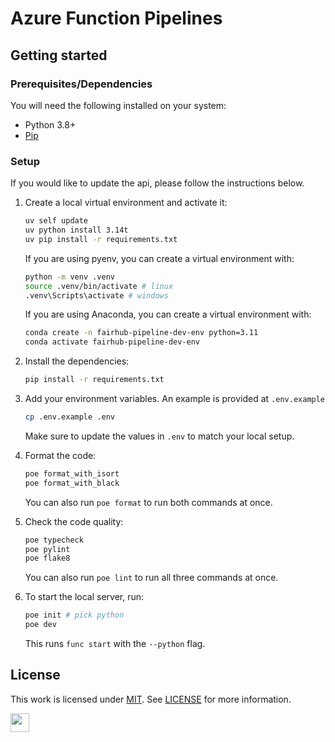 # Azure Function Pipelines

## Getting started

### Prerequisites/Dependencies

You will need the following installed on your system:

- Python 3.8+
- [Pip](https://pip.pypa.io/en/stable/)

### Setup

If you would like to update the api, please follow the instructions below.

1. Create a local virtual environment and activate it:

   ```bash
   uv self update
   uv python install 3.14t
   uv pip install -r requirements.txt
   ```

   If you are using pyenv, you can create a virtual environment with:

   ```bash
   python -m venv .venv
   source .venv/bin/activate # linux
   .venv\Scripts\activate # windows
   ```

   If you are using Anaconda, you can create a virtual environment with:

   ```bash
   conda create -n fairhub-pipeline-dev-env python=3.11
   conda activate fairhub-pipeline-dev-env
   ```

2. Install the dependencies:

   ```bash
   pip install -r requirements.txt
   ```

3. Add your environment variables. An example is provided at `.env.example`

   ```bash
   cp .env.example .env
   ```

   Make sure to update the values in `.env` to match your local setup.

4. Format the code:

   ```bash
   poe format_with_isort
   poe format_with_black
   ```

   You can also run `poe format` to run both commands at once.

5. Check the code quality:

   ```bash
   poe typecheck
   poe pylint
   poe flake8
   ```

   You can also run `poe lint` to run all three commands at once.

6. To start the local server, run:

   ```bash
   poe init # pick python
   poe dev
   ```

   This runs `func start` with the `--python` flag.

## License

This work is licensed under
[MIT](https://opensource.org/licenses/mit). See [LICENSE](https://github.com/AI-READI/pipeline/blob/main/LICENSE) for more information.

<a href="https://aireadi.org" >
  <img src="https://www.channelfutures.com/files/2017/04/3_0.png" height="30" />
</a>
